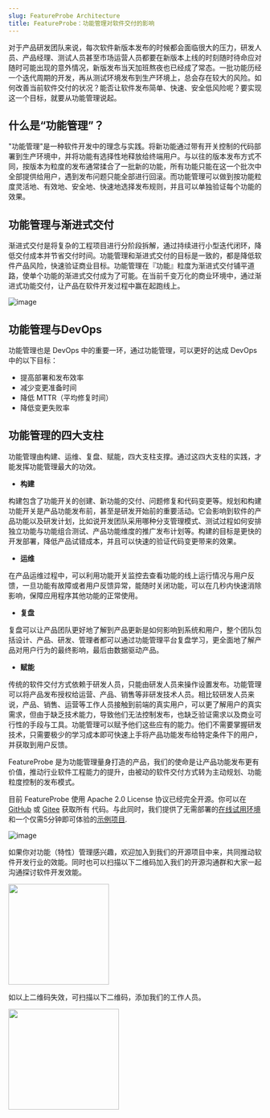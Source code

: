 ```yaml
---
slug: FeatureProbe Architecture
title: FeatureProbe：功能管理对软件交付的影响
---
```


对于产品研发团队来说，每次软件新版本发布的时候都会面临很大的压力，研发人员、产品经理、测试人员甚至市场运营人员都要在新版本上线的时刻随时待命应对随时可能出现的意外情况，新版发布当天加班熬夜也已经成了常态。一批功能历经一个迭代周期的开发，再从测试环境发布到生产环境上，总会存在较大的风险。如何改善当前软件交付的状况？能否让软件发布简单、快速、安全低风险呢？要实现这一个目标，就要从功能管理说起。

## 什么是“功能管理”？

"功能管理"是一种软件开发中的理念与实践。将新功能通过带有开关控制的代码部署到生产环境中，并将功能有选择性地释放给终端用户。与以往的版本发布方式不同，按版本为粒度的发布通常揉合了一批新的功能，所有功能只能在这一个批次中全部提供给用户，遇到发布问题只能全部进行回滚。而功能管理可以做到按功能粒度灵活地、有效地、安全地、快速地选择发布规则，并且可以单独验证每个功能的效果。

## 功能管理与渐进式交付 ##

渐进式交付是将复杂的工程项目进行分阶段拆解，通过持续进行小型迭代闭环，降低交付成本并节省交付时间。功能管理和渐进式交付的目标是一致的，都是降低软件产品风险，快速验证商业目标。功能管理在『功能』粒度为渐进式交付铺平道路，使单个功能的渐进式交付成为了可能。在当前千变万化的商业环境中，通过渐进式功能交付，让产品在软件开发过程中赢在起跑线上。

![image](https://user-images.githubusercontent.com/20610466/187376874-4eedb375-ea65-480c-961a-b741a85af8ce.png)

## 功能管理与DevOps ##

功能管理也是 DevOps 中的重要一环，通过功能管理，可以更好的达成 DevOps 中的以下目标：
- 提高部署和发布效率
- 减少变更准备时间
- 降低 MTTR（平均修复时间）
- 降低变更失败率

## 功能管理的四大支柱 ##

功能管理由构建、运维、复盘、赋能，四大支柱支撑。通过这四大支柱的实践，才能发挥功能管理最大的功效。

- **构建**
 
构建包含了功能开关的创建、新功能的交付、问题修复和代码变更等。规划和构建功能开关是产品功能发布前，甚至是研发开始前的重要活动。它会影响到软件的产品功能以及研发计划，比如说开发团队采用哪种分支管理模式、测试过程如何安排独立功能与功能组合测试、产品功能维度的推广发布计划等。构建的目标是更快的开发部署，降低产品试错成本，并且可以快速的验证代码变更带来的效果。

- **运维** 

在产品运维过程中，可以利用功能开关监控去查看功能的线上运行情况与用户反馈，一旦功能有故障或者用户反馈异常，能随时关闭功能，可以在几秒内快速消除影响，保障应用程序其他功能的正常使用。

- **复盘**

复盘可以让产品团队更好地了解到产品更新是如何影响到系统和用户，整个团队包括设计、产品、研发、管理者都可以通过功能管理平台复盘学习，更全面地了解产品对用户行为的最终影响，最后由数据驱动产品。

- **赋能**

传统的软件交付方式依赖于研发人员，只能由研发人员来操作设置发布。功能管理可以将产品发布授权给运营、产品、销售等非研发技术人员。相比较研发人员来说，产品、销售、运营等工作人员接触到前端的真实用户，可以更了解用户的真实需求，但由于缺乏技术能力，导致他们无法控制发布，也缺乏验证需求以及商业可行性的手段与工具。功能管理可以赋予他们这些应有的能力。他们不需要掌握研发技术，只需要极少的学习成本即可快速上手将产品功能发布给特定条件下的用户，并获取到用户反馈。

FeatureProbe 是为功能管理量身打造的产品，我们的使命是让产品功能发布更有价值，推动行业软件工程能力的提升，由被动的软件交付方式转为主动规划、功能粒度控制的发布模式。

目前 FeatureProbe 使用 Apache 2.0 License 协议已经完全开源。你可以在 [GitHub](https://github.com/FeatureProbe) 或 [Gitee](https://gitee.com/featureprobe) 获取所有 代码。与此同时，我们提供了无需部署的[在线试用环境](https://featureprobe.io/) 和一个仅需5分钟即可体验的[示例项目](https://featureprobe.io/demo/).


![image](https://user-images.githubusercontent.com/20610466/187380002-adf03a11-96ba-4232-a5a2-02697a633df4.png)

如果你对功能（特性）管理感兴趣，欢迎加入到我们的开源项目中来，共同推动软件开发行业的效能。同时也可以扫描以下二维码加入我们的开源沟通群和大家一起沟通探讨软件开发效能。

<img src="https://user-images.githubusercontent.com/20610466/187380317-4facf871-33d7-4c55-8e60-9bca8c34d7fb.png" width = "200" height = "200" />

如以上二维码失效，可扫描以下二维码，添加我们的工作人员。

<img src="https://user-images.githubusercontent.com/20610466/184836044-fc5396aa-8ac9-4a95-b8eb-70050caa686f.png" width = "220" height = "200" />



